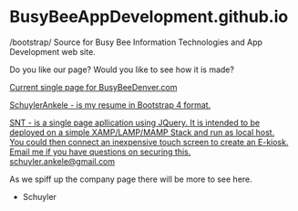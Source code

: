 # BusyBeeAppDevelopment.github.io
/bootstrap/
Source for Busy Bee Information Technologies and App Development web site.

Do you like our page?   Would you like to see how it is made?

<a href="http://busybeedenver.com">Current single page for BusyBeeDenver.com</a>

<a href="BusyBeeAppDevelopment.github.io/SchuylerAnkele">SchuylerAnkele - is my resume in Bootstrap 4 format.  

SNT - is a single page apllication using JQuery.   It is intended to be deployed on a simple XAMP/LAMP/MAMP Stack and run as local host.  
You could then connect an inexpensive touch screen to create an E-kiosk.  Email me if you have questions on securing this.  schuyler.ankele@gmail.com

As we spiff up the company page there will be more to see here.  

- Schuyler
